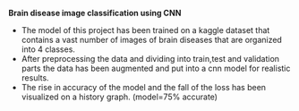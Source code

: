 **Brain disease image classification using CNN** 
- The model of this project has been trained on a kaggle dataset that contains a vast number of images of brain diseases that are organized into 4 classes.
- After preprocessing the data and dividing into train,test and validation parts the data has been augmented and put into a cnn model for realistic results.
- The rise in accuracy of the model and the fall of the loss has been visualized on a history graph. (model=75% accurate)

